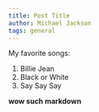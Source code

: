 ```yaml
---
title: Post Title
author: Michael Jackson
tags: general
---
```


My favorite songs:

1. Billie Jean
2. Black or White
3. Say Say Say

**wow such markdown**

